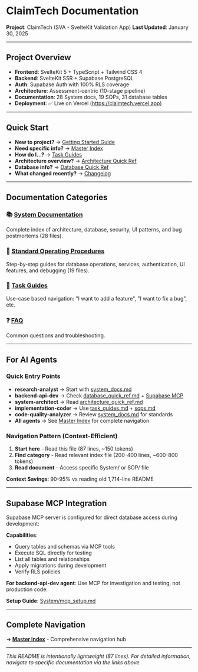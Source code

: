 # ClaimTech Documentation

**Project**: ClaimTech (SVA - SvelteKit Validation App)
**Last Updated**: January 30, 2025

---

## Project Overview

- **Frontend**: SvelteKit 5 + TypeScript + Tailwind CSS 4
- **Backend**: SvelteKit SSR + Supabase PostgreSQL
- **Auth**: Supabase Auth with 100% RLS coverage
- **Architecture**: Assessment-centric (10-stage pipeline)
- **Documentation**: 28 System docs, 19 SOPs, 31 database tables
- **Deployment**: ✅ Live on Vercel (https://claimtech.vercel.app)

---

## Quick Start

- **New to project?** → [Getting Started Guide](./README/index.md#getting-started)
- **Need specific info?** → [Master Index](./README/index.md)
- **How do I...?** → [Task Guides](./README/task_guides.md)
- **Architecture overview?** → [Architecture Quick Ref](./README/architecture_quick_ref.md)
- **Database info?** → [Database Quick Ref](./README/database_quick_ref.md)
- **What changed recently?** → [Changelog](./README/changelog.md)

---

## Documentation Categories

### 📚 [System Documentation](./README/system_docs.md)
Complete index of architecture, database, security, UI patterns, and bug postmortems (28 files).

### 📝 [Standard Operating Procedures](./README/sops.md)
Step-by-step guides for database operations, services, authentication, UI features, and debugging (19 files).

### 🎯 [Task Guides](./README/task_guides.md)
Use-case based navigation: "I want to add a feature", "I want to fix a bug", etc.

### ❓ [FAQ](./README/faq.md)
Common questions and troubleshooting.

---

## For AI Agents

### Quick Entry Points
- **research-analyst** → Start with [system_docs.md](./README/system_docs.md)
- **backend-api-dev** → Check [database_quick_ref.md](./README/database_quick_ref.md) + [Supabase MCP](#supabase-mcp-integration)
- **system-architect** → Read [architecture_quick_ref.md](./README/architecture_quick_ref.md)
- **implementation-coder** → Use [task_guides.md](./README/task_guides.md) + [sops.md](./README/sops.md)
- **code-quality-analyzer** → Review [system_docs.md](./README/system_docs.md) for standards
- **All agents** → See [Master Index](./README/index.md) for complete navigation

### Navigation Pattern (Context-Efficient)
1. **Start here** - Read this file (87 lines, ~150 tokens)
2. **Find category** - Read relevant index file (200-400 lines, ~600-800 tokens)
3. **Read document** - Access specific System/ or SOP/ file

**Context Savings**: 90-95% vs reading old 1,714-line README

---

## Supabase MCP Integration

Supabase MCP server is configured for direct database access during development:

**Capabilities**:
- Query tables and schemas via MCP tools
- Execute SQL directly for testing
- List all tables and relationships
- Apply migrations during development
- Verify RLS policies

**For backend-api-dev agent**: Use MCP for investigation and testing, not production code.

**Setup Guide**: [System/mcp_setup.md](./System/mcp_setup.md)

---

## Complete Navigation

**→ [Master Index](./README/index.md)** - Comprehensive navigation hub

---

*This README is intentionally lightweight (87 lines). For detailed information, navigate to specific documentation via the links above.*
